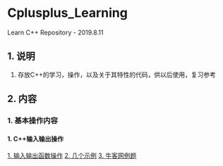 # Cplusplus_Learning
Learn C++ Repository - 2019.8.11

## 1. 说明
1. 存放C++的学习，操作，以及关于其特性的代码，供以后使用，复习参考

## 2. 内容
### 1. 基本操作内容
#### 1. C++输入输出操作
[1. 输入输出函数操作](https://github.com/slientreed/Cplusplus_Learning/blob/master/1_Cplusplus_Basic_Operation/2_C%2B%2B%E8%BE%93%E5%85%A5%E8%BE%93%E5%87%BA%E5%AD%A6%E4%B9%A0/1_C%2B%2B%E8%BE%93%E5%85%A5%E8%BE%93%E5%87%BA%E5%87%BD%E6%95%B0%E7%AE%80%E4%BB%8B.md)
[2. 几个示例](https://github.com/slientreed/Cplusplus_Learning/blob/master/1_Cplusplus_Basic_Operation/2_C%2B%2B%E8%BE%93%E5%85%A5%E8%BE%93%E5%87%BA%E5%AD%A6%E4%B9%A0/2_%E7%A4%BA%E4%BE%8B%E6%80%BB%E7%BB%93.md)
[3. 牛客网例题](https://github.com/slientreed/Cplusplus_Learning/blob/master/1_Cplusplus_Basic_Operation/2_C%2B%2B%E8%BE%93%E5%85%A5%E8%BE%93%E5%87%BA%E5%AD%A6%E4%B9%A0/3_%E7%89%9B%E5%AE%A2%E7%BD%91OJ%E8%BE%93%E5%85%A5%E8%BE%93%E5%87%BA%E7%BB%83%E4%B9%A0%E9%A2%98.md)
